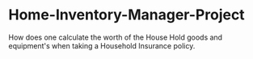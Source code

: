 # Home-Inventory-Manager-Project
How does one calculate the worth of the House Hold goods and equipment's when taking a Household Insurance policy.

